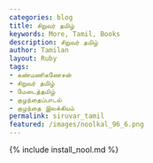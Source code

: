 ```yaml
---  
categories: blog  
title: சிறுவர் தமிழ்
keywords: More, Tamil, Books  
description: சிறுவர் தமிழ்
author: Tamilan  
layout: Ruby  
tags:     
- கண்மணிகணேசன்
- சிறுவர் தமிழ்
- மேடைத்தமிழ்
- குழந்தைப்பாடல்
- குழந்தை இலக்கியம்
permalink: siruvar_tamil  
featured: /images/noolkal_96_6.png  
---  
```

{% include install_nool.md %} 

